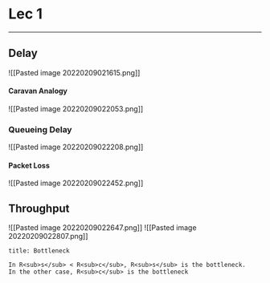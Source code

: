 # Lec 1
***
## Delay
![[Pasted image 20220209021615.png]]
#### Caravan Analogy
![[Pasted image 20220209022053.png]]
### Queueing Delay
![[Pasted image 20220209022208.png]]
#### Packet Loss
![[Pasted image 20220209022452.png]]

## Throughput
![[Pasted image 20220209022647.png]]
![[Pasted image 20220209022807.png]]
```ad-attention
title: Bottleneck

In R<sub>s</sub> < R<sub>c</sub>, R<sub>s</sub> is the bottleneck.
In the other case, R<sub>c</sub> is the bottleneck

```
